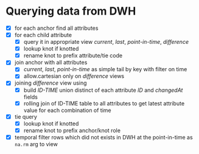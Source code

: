 # Querying data from DWH

- [x] for each anchor find all attributes
- [x] for each child attribute
  - [x] query it in appropriate view  *current*, *last*, *point-in-time*, *difference*
  - [x] lookup knot if knotted
  - [x] rename knot to prefix attribute/tie code
- [x] join anchor with all attributes
  - [x] *current*, *last*, *point-in-time* as simple tail by key with filter on time
  - [x] allow.cartesian only on *difference* views
- [x] joining *difference* view using
  - [x] build *ID-TIME* union distinct of each attribute *ID* and *changedAt* fields
  - [x] rolling join of ID-TIME table to all attributes to get latest attribute value for each combination of time
- [x] tie query
  - [x] lookup knot if knotted
  - [x] rename knot to prefix anchor/knot role
- [x] temporal filter rows which did not exists in DWH at the point-in-time as `na.rm` arg to view
